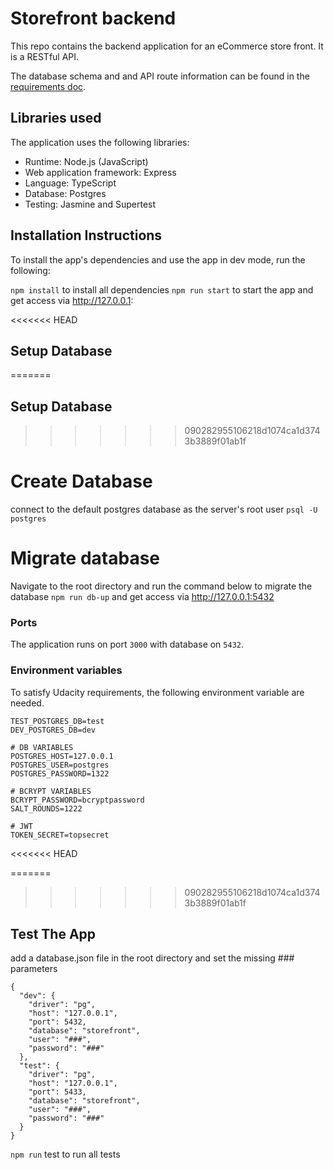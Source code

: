 # Storefront backend

This repo contains the backend application for an eCommerce store front. It is a RESTful API.

The database schema and and API route information can be found in the [requirements doc](REQUIREMENTS.md).

## Libraries used

The application uses the following libraries:

-   Runtime: Node.js (JavaScript)
-   Web application framework: Express
-   Language: TypeScript
-   Database: Postgres
-   Testing: Jasmine and Supertest

## Installation Instructions

To install the app's dependencies and use the app in dev mode, run the following:

`npm install` to install all dependencies
`npm run start` to start the app and get access via http://127.0.0.1:

<<<<<<< HEAD
## Setup Database
=======
## Setup Database 
>>>>>>> 090282955106218d1074ca1d3743b3889f01ab1f

# Create Database

connect to the default postgres database as the server's root user `psql -U postgres`

# Migrate database

Navigate to the root directory and run the command below to migrate the database
`npm run db-up` and get access via http://127.0.0.1:5432

### Ports

The application runs on port `3000` with database on `5432`.

### Environment variables

To satisfy Udacity requirements, the following environment variable are needed.

```
TEST_POSTGRES_DB=test
DEV_POSTGRES_DB=dev

# DB VARIABLES
POSTGRES_HOST=127.0.0.1
POSTGRES_USER=postgres
POSTGRES_PASSWORD=1322

# BCRYPT VARIABLES
BCRYPT_PASSWORD=bcryptpassword
SALT_ROUNDS=1222

# JWT
TOKEN_SECRET=topsecret
```
<<<<<<< HEAD

=======
>>>>>>> 090282955106218d1074ca1d3743b3889f01ab1f
## Test The App

add a database.json file in the root directory and set the missing ### parameters

```
{
  "dev": {
    "driver": "pg",
    "host": "127.0.0.1",
    "port": 5432,
    "database": "storefront",
    "user": "###",
    "password": "###"
  },
  "test": {
    "driver": "pg",
    "host": "127.0.0.1",
    "port": 5433,
    "database": "storefront",
    "user": "###",
    "password": "###"
  }
}
```

`npm run` test to run all tests
